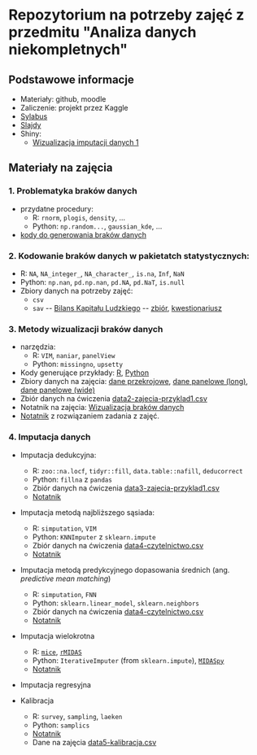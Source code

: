 # Repozytorium na potrzeby zajęć z przedmitu "Analiza danych niekompletnych"

## Podstawowe informacje

+ Materiały: github, moodle
+ Zaliczenie: projekt przez Kaggle
+ [Sylabus](https://esylabus.ue.poznan.pl/pl/document/8ba52650-091b-4852-9553-34fc9410f610.pdf)
+ [Slajdy](https://www.overleaf.com/read/kzydvvmfvtnq#32e3c2)
+ Shiny:
  + [Wizualizacja imputacji danych 1](https://berenz.shinyapps.io/missing-data-class1/)

## Materiały na zajęcia

### 1. Problematyka braków danych

  + przydatne procedury:
    + R: `rnorm`, `plogis`, `density`, ...
    + Python: `np.random...`,  `gaussian_kde`, ...
  + [kody do generowania braków danych](https://htmlpreview.github.io/?https://raw.githubusercontent.com/DepartmentOfStatisticsPUE/adn-2025/refs/heads/main/codes/1-probelmatyka-brakow-danych.html)

### 2. Kodowanie braków danych w pakietatch statystycznych:
  + R: `NA`, `NA_integer_`, `NA_character_`, `is.na`, `Inf`, `NaN`
  + Python: `np.nan`, `pd.np.nan`, `pd.NA`, `pd.NaT`, `is.null`
  + Zbiory danych na potrzeby zajęć:
    + `csv`
    + `sav` -- [Bilans Kapitału Ludzkiego](https://www.parp.gov.pl/component/site/site/bilans-kapitalu-ludzkiego) -- [zbiór](), [kwestionariusz](https://www.parp.gov.pl/images/publications/BKL/Kwestionariusz_z_badania_ludnoci_BKL_edycja_2021_1.docx)

### 3. Metody wizualizacji braków danych
  + narzędzia:
    + R: `VIM`, `naniar`, `panelView`
    + Python: `missingno`, `upsetty`
  + Kody generujące przykłady: [R](codes/script-01-gen-mechanisms.R), [Python](codes/script-01-gen-mechanisms.py)
  + Zbiory danych na zajęcia: [dane przekrojowe](data/data2-cross_sectional.csv), [dane panelowe (long)](data/data2-panel_long.csv), [dane panelowe (wide)](data/data2-panel_wide.csv)
  + Zbiór danych na ćwiczenia [data2-zajecia-przyklad1.csv](data/data2-zajecia-przyklad1.csv)
  + Notatnik na zajęcia: [Wizualizacja braków danych](https://htmlpreview.github.io/?https://raw.githubusercontent.com/DepartmentOfStatisticsPUE/adn-2025/refs/heads/main/codes/2-wizualizacja-brakow.html)
  + [Notatnik](https://htmlpreview.github.io/?https://raw.githubusercontent.com/DepartmentOfStatisticsPUE/adn-2025/refs/heads/main/codes/2-wizualizacja-brakow-zadanie.html) z rozwiązaniem zadania z zajęć.
  
### 4. Imputacja danych

+ Imputacja dedukcyjna:
    + R: `zoo::na.locf`, `tidyr::fill`, `data.table::nafill`, `deducorrect`
    + Python: `fillna` z `pandas`
    + Zbiór danych na ćwiczenia [data3-zajecia-przyklad1.csv](data/data3-przyklad-imputacji.csv)
    + [Notatnik](https://htmlpreview.github.io/?https://raw.githubusercontent.com/DepartmentOfStatisticsPUE/adn-2025/refs/heads/main/codes/3-imputacja-dedukcyjna.html)

+ Imputacja metodą najbliższego sąsiada:
    + R: `simputation`, `VIM`
    + Python: `KNNImputer` z `sklearn.impute`
    + Zbiór danych na ćwiczenia [data4-czytelnictwo.csv](data/data4-czytelnictwo.csv)
    + [Notatnik](https://htmlpreview.github.io/?https://raw.githubusercontent.com/DepartmentOfStatisticsPUE/adn-2025/refs/heads/main/codes/4-imputacja-nn.html)
    
+ Imputacja metodą predykcyjnego dopasowania średnich (ang. *predictive mean matching*)
  + R: `simputation`, `FNN`
  + Python: `sklearn.linear_model`, `sklearn.neighbors`
  + Zbiór danych na ćwiczenia [data4-czytelnictwo.csv](data/data4-czytelnictwo.csv)
  + [Notatnik](https://htmlpreview.github.io/?https://raw.githubusercontent.com/DepartmentOfStatisticsPUE/adn-2025/refs/heads/main/codes/5-imputacja-pmm.html)

+ Imputacja wielokrotna
  + R: [`mice`](https://github.com/amices/mice), [`rMIDAS`](https://cran.r-project.org/web/packages/rMIDAS/index.html)
  + Python: `IterativeImputer` (from `sklearn.impute`), [`MIDASpy`](https://github.com/MIDASverse/MIDASpy)
  + [Notatnik](https://htmlpreview.github.io/?https://raw.githubusercontent.com/DepartmentOfStatisticsPUE/adn-2025/refs/heads/main/codes/6-imputacja-mi.html)

+ Imputacja regresyjna

+ Kalibracja
  + R: `survey`, `sampling`, `laeken`
  + Python: `samplics`
  + [Notatnik](https://htmlpreview.github.io/?https://raw.githubusercontent.com/DepartmentOfStatisticsPUE/adn-2025/refs/heads/main/codes/7-kalibracja-wstep.html)
  + Dane na zajęcia [data5-kalibracja.csv](data/data5-kalibracja.csv)
